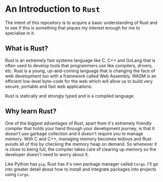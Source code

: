 # An Introduction to `Rust`

The intent of this repository is to acquire a basic understanding of Rust and to see if this is something that piques my interest enough for me to specialise in it.

## What is Rust?

Rust is an extremely fast systems language like C, C++ and GoLang that is often used to develop tools that programmers use like compilers, drivers, etc. Rust is a young, up-and-coming language that is changing the face of web development too with a framework called Web Assembly. WASM is an efficient low-level byte-code for the web which will allow us to build very secure, portable and fast web applications.

Rust is statically and strongly typed and is a compiled language.

## Why learn Rust?

One of the biggest advantages of Rust, apart from it's extremely friendly compiler that holds your hand through your development journey, is that it doesn't use garbage collection and it doesn't require you to manage memory. With C and C++, managing memory becomes tedious and Rust avoids all of this by checking the memory heap on demand. So whenever it is close to being full, the compiler takes care of clearing up memory so the developer doesn't need to worry about it.

Like Python has `pip`, Rust has it's own package manager called `Cargo`. I'll go into greater detail about how to install and integrate packages into projects using `Cargo`.